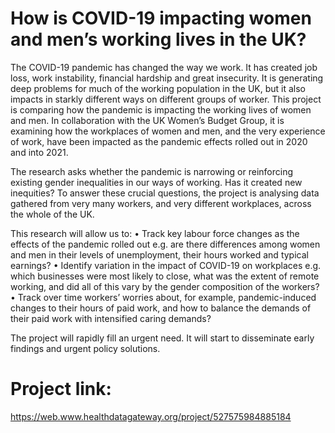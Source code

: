 # How is COVID-19 impacting women and men’s working lives in the UK?

The COVID-19 pandemic has changed the way we work. It has created job loss, work instability, financial hardship and great insecurity. It is generating deep problems for much of the working population in the UK, but it also impacts in starkly different ways on different groups of worker. This project is comparing how the pandemic is impacting the working lives of women and men. In collaboration with the UK Women’s Budget Group, it is examining how the workplaces of women and men, and the very experience of work, have been impacted as the pandemic effects rolled out in 2020 and into 2021.

The research asks whether the pandemic is narrowing or reinforcing existing gender inequalities in our ways of working. Has it created new inequities? To answer these crucial questions, the project is analysing data gathered from very many workers, and very different workplaces, across the whole of the UK.

This research will allow us to: • Track key labour force changes as the effects of the pandemic rolled out e.g. are there differences among women and men in their levels of unemployment, their hours worked and typical earnings?
• Identify variation in the impact of COVID-19 on workplaces e.g. which businesses were most likely to close, what was the extent of remote working, and did all of this vary by the gender composition of the workers? • Track over time workers’ worries about, for example, pandemic-induced changes to their hours of paid work, and how to balance the demands of their paid work with intensified caring demands?

The project will rapidly fill an urgent need. It will start to disseminate early findings and urgent policy solutions.

# Project link:
https://web.www.healthdatagateway.org/project/527575984885184
